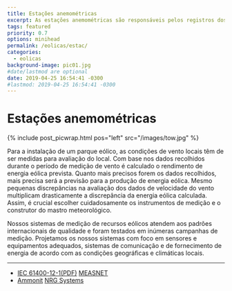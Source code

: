 ```yaml
---
title: Estações anemométricas
excerpt: As estações anemométricas são responsáveis pelos registros dos dados de ventos.
tags: featured
priority: 0.7
options: minihead
permalink: /eolicas/estac/
categories:
  - eolicas
background-image: pic01.jpg
#date/lastmod are optional
date: 2019-04-25 16:54:41 -0300
#lastmod: 2019-04-25 16:54:41 -0300
---
```

# Estações anemométricas

{% include post_picwrap.html pos="left" src="/images/tow.jpg" %}

Para a instalação de um parque eólico, as condições de vento locais têm de ser medidas para avaliação do local. Com base nos dados recolhidos durante o período de medição de vento é calculado o rendimento de energia eólica prevista. Quanto mais precisos forem os dados recolhidos, mais precisa será a previsão para a produção de energia eólica. Mesmo pequenas discrepâncias na avaliação dos dados de velocidade do vento multiplicam drasticamente a discrepância da energia eólica calculada. Assim, é crucial escolher cuidadosamente os instrumentos de medição e o construtor do mastro meteorológico.

Nossos sistemas de medição de recursos eólicos atendem aos padrões internacionais de qualidade e foram testados em inúmeras campanhas de medição. Projetamos os nossos sistemas com foco em sensores e equipamentos adequados, sistemas de comunicação e de fornecimento de energia de acordo com as condições geográficas e climáticas locais.

***
 * [IEC 61400-12-1(PDF)](ftp://ftp.ee.polyu.edu.hk/wclo/Ext/OAP/IEC61400part12_1_WindMeasurement.pdf) [MEASNET](http://www.measnet.com/wp-content/uploads/2016/05/Measnet_SiteAssessment_V2.0.pdf)
 *  [Ammonit](https://www.ammonit.com/pt/) [NRG Systems](https://www.nrgsystems.com/)

